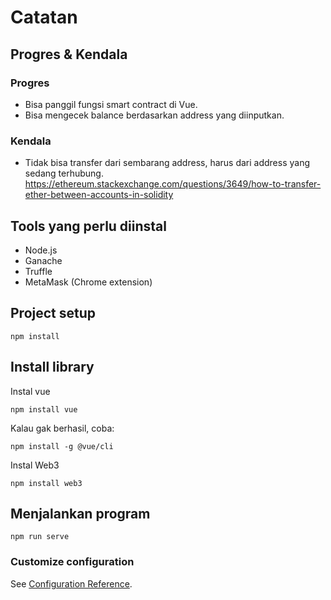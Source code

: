 # Catatan
## Progres & Kendala
### Progres
- Bisa panggil fungsi smart contract di Vue.
- Bisa mengecek balance berdasarkan address yang diinputkan.
### Kendala
- Tidak bisa transfer dari sembarang address, harus dari address yang sedang terhubung. https://ethereum.stackexchange.com/questions/3649/how-to-transfer-ether-between-accounts-in-solidity

## Tools yang perlu diinstal
- Node.js
- Ganache
- Truffle
- MetaMask (Chrome extension)

## Project setup
```
npm install
```

## Install library
Instal vue
```
npm install vue
```
Kalau gak berhasil, coba:
```
npm install -g @vue/cli
```
Instal Web3
```
npm install web3
```

## Menjalankan program
```
npm run serve
```

### Customize configuration
See [Configuration Reference](https://cli.vuejs.org/config/).


